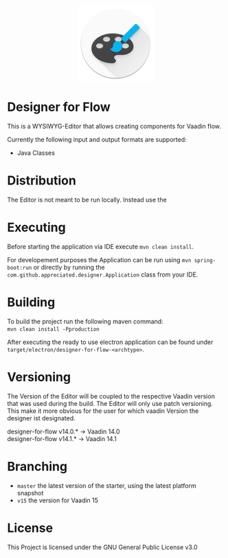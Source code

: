 <p align="center"><img src="https://raw.githubusercontent.com/appreciated/designer-for-flow/master/src/main/resources/META-INF/resources/img/logo-floating-low.png">
<br>
<h1>Designer for Flow</h1>
</p> 

This is a WYSIWYG-Editor that allows creating components for Vaadin flow.

Currently the following input and output formats are supported:
- Java Classes    

# Distribution

The Editor is not meant to be run locally. Instead use the 

# Executing
Before starting the application via IDE execute `mvn clean install`.

For developement purposes the Application can be run using `mvn spring-boot:run` or directly by running the `com.github.appreciated.designer.Application` class from your IDE. 

# Building
To build the project run the following maven command:  
`mvn clean install -Pproduction` 

After executing the ready to use electron application can be found under `target/electron/designer-for-flow-<archtype>`.

# Versioning
The Version of the Editor will be coupled to the respective Vaadin version that was used during the build. The Editor will only use patch versioning. This make it more obvious for the user for which vaadin Version the designer ist designated. 

designer-for-flow v14.0.* -> Vaadin 14.0  
designer-for-flow v14.1.* -> Vaadin 14.1  

# Branching

* `master` the latest version of the starter, using the latest platform snapshot
* `v15` the version for Vaadin 15

# License

This Project is licensed under the GNU General Public License v3.0
